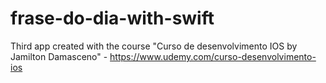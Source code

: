 # frase-do-dia-with-swift
Third app created with the course "Curso de desenvolvimento IOS by Jamilton Damasceno" - https://www.udemy.com/curso-desenvolvimento-ios
